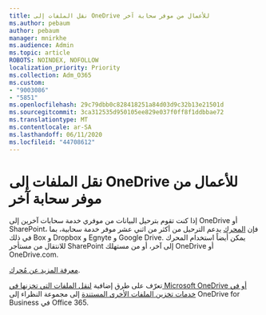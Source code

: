 ```yaml
---
title: نقل الملفات إلى OneDrive للأعمال من موفر سحابة آخر
ms.author: pebaum
author: pebaum
manager: mnirkhe
ms.audience: Admin
ms.topic: article
ROBOTS: NOINDEX, NOFOLLOW
localization_priority: Priority
ms.collection: Adm_O365
ms.custom:
- "9003086"
- "5851"
ms.openlocfilehash: 29c79dbb0c828418251a84d03d9c32b13e21501d
ms.sourcegitcommit: 3ca312535d950105ee829e037f0ff8f1ddbbae72
ms.translationtype: MT
ms.contentlocale: ar-SA
ms.lasthandoff: 06/11/2020
ms.locfileid: "44708612"
---
```

# <a name="move-files-into-onedrive-for-business-from-another-cloud-provider"></a>نقل الملفات إلى OneDrive للأعمال من موفر سحابة آخر

إذا كنت تقوم بترحيل البيانات من موفري خدمة سحابات آخرين إلى OneDrive أو SharePoint، فإن [المحرك](https://go.microsoft.com/fwlink/?linkid=2132453) يدعم الترحيل من أكثر من اثني عشر موفر خدمة سحابية، بما في ذلك Box و Dropbox و Egnyte و Google Drive. يمكن أيضاً استخدام المحرك للانتقال من مستأجر SharePoint إلى آخر، أو من مستهلك OneDrive أو OneDrive.com.

[معرفة المزيد عن مُحرك](https://go.microsoft.com/fwlink/?linkid=2132453).

تعرّف على طرق إضافية [لنقل الملفات التي تخزنها في Microsoft OneDrive أو في خدمات تخزين الملفات الأخرى المستندة](https://support.microsoft.com/office/7fb28cad-7e25-451f-8b4b-2d1a71e5c0e9) إلى مجموعة النظراء إلى OneDrive for Business في Office 365.

